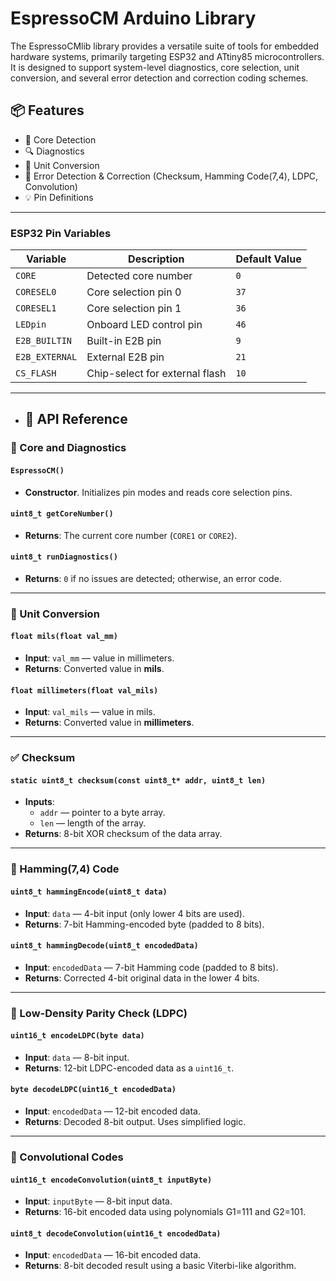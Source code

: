 # EspressoCM Arduino Library

The EspressoCMlib library provides a versatile suite of tools for embedded hardware systems, primarily targeting ESP32 and ATtiny85 microcontrollers. It is designed to support system-level diagnostics, core selection, unit conversion, and several error detection and correction coding schemes.

## 📦 Features
- 🧠 Core Detection
- 🔍 Diagnostics
-  📐 Unit Conversion
-  🧬 Error Detection & Correction (Checksum, Hamming Code(7,4), LDPC, Convolution)
-  💡 Pin Definitions

---

### ESP32 Pin Variables

| Variable       | Description                    | Default Value |
|----------------|--------------------------------|---------------|
| `CORE`         | Detected core number           | `0`           |
| `CORESEL0`     | Core selection pin 0           | `37`          |
| `CORESEL1`     | Core selection pin 1           | `36`          |
| `LEDpin`       | Onboard LED control pin        | `46`          |
| `E2B_BUILTIN`  | Built-in E2B pin               | `9`           |
| `E2B_EXTERNAL` | External E2B pin               | `21`          |
| `CS_FLASH`     | Chip-select for external flash | `10`          |

---

- ## 📘 API Reference

### 🔧 Core and Diagnostics

#### `EspressoCM()`
- **Constructor**. Initializes pin modes and reads core selection pins.

#### `uint8_t getCoreNumber()`
- **Returns**: The current core number (`CORE1` or `CORE2`).

#### `uint8_t runDiagnostics()`
- **Returns**: `0` if no issues are detected; otherwise, an error code.

---

### 📐 Unit Conversion

#### `float mils(float val_mm)`
- **Input**: `val_mm` — value in millimeters.
- **Returns**: Converted value in **mils**.

#### `float millimeters(float val_mils)`
- **Input**: `val_mils` — value in mils.
- **Returns**: Converted value in **millimeters**.

---

### ✅ Checksum

#### `static uint8_t checksum(const uint8_t* addr, uint8_t len)`
- **Inputs**:
  - `addr` — pointer to a byte array.
  - `len` — length of the array.
- **Returns**: 8-bit XOR checksum of the data array.

---

### 🧬 Hamming(7,4) Code

#### `uint8_t hammingEncode(uint8_t data)`
- **Input**: `data` — 4-bit input (only lower 4 bits are used).
- **Returns**: 7-bit Hamming-encoded byte (padded to 8 bits).

#### `uint8_t hammingDecode(uint8_t encodedData)`
- **Input**: `encodedData` — 7-bit Hamming code (padded to 8 bits).
- **Returns**: Corrected 4-bit original data in the lower 4 bits.

---

### 🧾 Low-Density Parity Check (LDPC)

#### `uint16_t encodeLDPC(byte data)`
- **Input**: `data` — 8-bit input.
- **Returns**: 12-bit LDPC-encoded data as a `uint16_t`.

#### `byte decodeLDPC(uint16_t encodedData)`
- **Input**: `encodedData` — 12-bit encoded data.
- **Returns**: Decoded 8-bit output. Uses simplified logic.

---

### 🔁 Convolutional Codes

#### `uint16_t encodeConvolution(uint8_t inputByte)`
- **Input**: `inputByte` — 8-bit input data.
- **Returns**: 16-bit encoded data using polynomials G1=111 and G2=101.

#### `uint8_t decodeConvolution(uint16_t encodedData)`
- **Input**: `encodedData` — 16-bit encoded data.
- **Returns**: 8-bit decoded result using a basic Viterbi-like algorithm.
